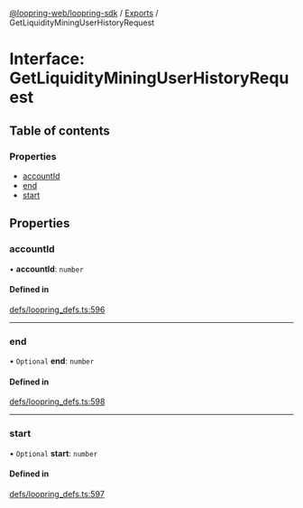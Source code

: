 [@loopring-web/loopring-sdk](../README.md) / [Exports](../modules.md) / GetLiquidityMiningUserHistoryRequest

# Interface: GetLiquidityMiningUserHistoryRequest

## Table of contents

### Properties

- [accountId](GetLiquidityMiningUserHistoryRequest.md#accountid)
- [end](GetLiquidityMiningUserHistoryRequest.md#end)
- [start](GetLiquidityMiningUserHistoryRequest.md#start)

## Properties

### accountId

• **accountId**: `number`

#### Defined in

[defs/loopring_defs.ts:596](https://github.com/Loopring/loopring_sdk/blob/532648f/src/defs/loopring_defs.ts#L596)

___

### end

• `Optional` **end**: `number`

#### Defined in

[defs/loopring_defs.ts:598](https://github.com/Loopring/loopring_sdk/blob/532648f/src/defs/loopring_defs.ts#L598)

___

### start

• `Optional` **start**: `number`

#### Defined in

[defs/loopring_defs.ts:597](https://github.com/Loopring/loopring_sdk/blob/532648f/src/defs/loopring_defs.ts#L597)
